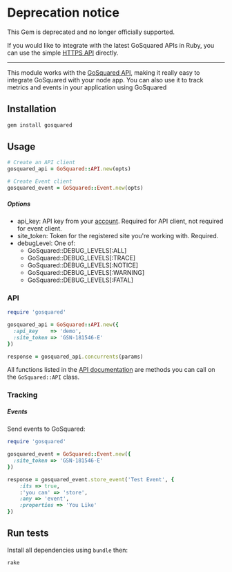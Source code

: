 # Deprecation notice

This Gem is deprecated and no longer officially supported.

If you would like to integrate with the latest GoSquared APIs in Ruby, you can use the simple [HTTPS API](https://beta.gosquared.com/docs/tracking/api/) directly.

---


This module works with the [GoSquared API][api-docs], making it really easy to integrate GoSquared with your node app. You can also use it to track metrics and events in your application using GoSquared

## Installation
```bash
gem install gosquared
```

## Usage

```ruby
# Create an API client
gosquared_api = GoSquared::API.new(opts)

# Create Event client
gosquared_event = GoSquared::Event.new(opts)

```

##### Options

* api_key: API key from your [account][casa]. Required for API client, not required for event client.
* site_token: Token for the registered site you're working with. Required.
* debugLevel: One of:
	* GoSquared::DEBUG_LEVELS[:ALL]
	* GoSquared::DEBUG_LEVELS[:TRACE]
	* GoSquared::DEBUG_LEVELS[:NOTICE]
	* GoSquared::DEBUG_LEVELS[:WARNING]
	* GoSquared::DEBUG_LEVELS[:FATAL]

### API
```ruby
require 'gosquared'

gosquared_api = GoSquared::API.new({
  :api_key    => 'demo',
  :site_token => 'GSN-181546-E'
})

response = gosquared_api.concurrents(params)
```

All functions listed in the [API documentation][api-docs] are methods you can call on the ```GoSquared::API``` class.


### Tracking

##### Events
Send events to GoSquared:

```ruby
require 'gosquared'

gosquared_event = GoSquared::Event.new({
  :site_token => 'GSN-181546-E'
})

response = gosquared_event.store_event('Test Event', {
	:its => true,
	:'you can' => 'store',
	:any => 'event',
	:properties => 'You Like'
})
```

## Run tests
Install all dependencies using ```bundle``` then:

```bash
rake
```

[api-docs]: https://www.gosquared.com/developer/latest/
[casa]: https://www.gosquared.com/home/developer
